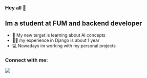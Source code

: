 ### Hey all 👋
## Im a student at FUM and backend developer
- 🎯 My new target is learning about AI concepts
- 👨‍💻 my experience in Django is about 1 year
- 💻 Nowadays im working with my personal projects

### Connect with me:
[<a href="mailto:arghaei1380@gmail.com"><img src="https://img.shields.io/badge/Gmail-D14836?style=for-the-badge&logo=gmail&logoColor=white"/></a>](https://img.shields.io/badge/Gmail-D14836?style=for-the-badge&logo=gmail&logoColor=white)
